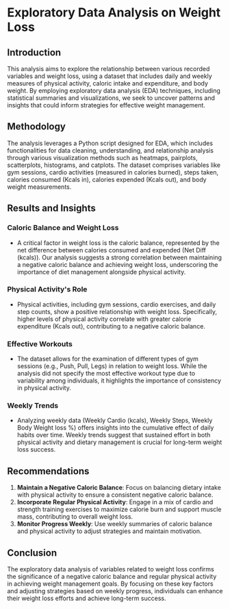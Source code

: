 
# Exploratory Data Analysis on Weight Loss

## Introduction
This analysis aims to explore the relationship between various recorded variables and weight loss, using a dataset that includes daily and weekly measures of physical activity, caloric intake and expenditure, and body weight. By employing exploratory data analysis (EDA) techniques, including statistical summaries and visualizations, we seek to uncover patterns and insights that could inform strategies for effective weight management.

## Methodology
The analysis leverages a Python script designed for EDA, which includes functionalities for data cleaning, understanding, and relationship analysis through various visualization methods such as heatmaps, pairplots, scatterplots, histograms, and catplots. The dataset comprises variables like gym sessions, cardio activities (measured in calories burned), steps taken, calories consumed (Kcals in), calories expended (Kcals out), and body weight measurements.

## Results and Insights
### Caloric Balance and Weight Loss
- A critical factor in weight loss is the caloric balance, represented by the net difference between calories consumed and expended (Net Diff (kcals)). Our analysis suggests a strong correlation between maintaining a negative caloric balance and achieving weight loss, underscoring the importance of diet management alongside physical activity.

### Physical Activity's Role
- Physical activities, including gym sessions, cardio exercises, and daily step counts, show a positive relationship with weight loss. Specifically, higher levels of physical activity correlate with greater calorie expenditure (Kcals out), contributing to a negative caloric balance.

### Effective Workouts
- The dataset allows for the examination of different types of gym sessions (e.g., Push, Pull, Legs) in relation to weight loss. While the analysis did not specify the most effective workout type due to variability among individuals, it highlights the importance of consistency in physical activity.

### Weekly Trends
- Analyzing weekly data (Weekly Cardio (kcals), Weekly Steps, Weekly Body Weight loss %) offers insights into the cumulative effect of daily habits over time. Weekly trends suggest that sustained effort in both physical activity and dietary management is crucial for long-term weight loss success.

## Recommendations
1. **Maintain a Negative Caloric Balance**: Focus on balancing dietary intake with physical activity to ensure a consistent negative caloric balance.
2. **Incorporate Regular Physical Activity**: Engage in a mix of cardio and strength training exercises to maximize calorie burn and support muscle mass, contributing to overall weight loss.
3. **Monitor Progress Weekly**: Use weekly summaries of caloric balance and physical activity to adjust strategies and maintain motivation.

## Conclusion
The exploratory data analysis of variables related to weight loss confirms the significance of a negative caloric balance and regular physical activity in achieving weight management goals. By focusing on these key factors and adjusting strategies based on weekly progress, individuals can enhance their weight loss efforts and achieve long-term success.

